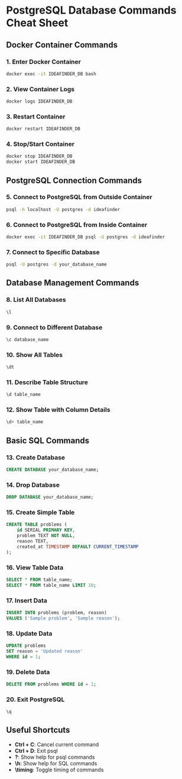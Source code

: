 # PostgreSQL Database Commands Cheat Sheet

## Docker Container Commands

### 1. Enter Docker Container
```bash
docker exec -it IDEAFINDER_DB bash
```

### 2. View Container Logs
```bash
docker logs IDEAFINDER_DB
```

### 3. Restart Container
```bash
docker restart IDEAFINDER_DB
```

### 4. Stop/Start Container
```bash
docker stop IDEAFINDER_DB
docker start IDEAFINDER_DB
```

## PostgreSQL Connection Commands

### 5. Connect to PostgreSQL from Outside Container
```bash
psql -h localhost -U postgres -d ideafinder
```

### 6. Connect to PostgreSQL from Inside Container
```bash
docker exec -it IDEAFINDER_DB psql -U postgres -d ideafinder
```

### 7. Connect to Specific Database
```bash
psql -U postgres -d your_database_name
```

## Database Management Commands

### 8. List All Databases
```sql
\l
```

### 9. Connect to Different Database
```sql
\c database_name
```

### 10. Show All Tables
```sql
\dt
```

### 11. Describe Table Structure
```sql
\d table_name
```

### 12. Show Table with Column Details
```sql
\d+ table_name
```

## Basic SQL Commands

### 13. Create Database
```sql
CREATE DATABASE your_database_name;
```

### 14. Drop Database
```sql
DROP DATABASE your_database_name;
```

### 15. Create Simple Table
```sql
CREATE TABLE problems (
    id SERIAL PRIMARY KEY,
    problem TEXT NOT NULL,
    reason TEXT,
    created_at TIMESTAMP DEFAULT CURRENT_TIMESTAMP
);
```

### 16. View Table Data
```sql
SELECT * FROM table_name;
SELECT * FROM table_name LIMIT 10;
```

### 17. Insert Data
```sql
INSERT INTO problems (problem, reason) 
VALUES ('Sample problem', 'Sample reason');
```

### 18. Update Data
```sql
UPDATE problems 
SET reason = 'Updated reason' 
WHERE id = 1;
```

### 19. Delete Data
```sql
DELETE FROM problems WHERE id = 1;
```

### 20. Exit PostgreSQL
```sql
\q
```

## Useful Shortcuts

- **Ctrl + C**: Cancel current command
- **Ctrl + D**: Exit psql
- **\?**: Show help for psql commands
- **\h**: Show help for SQL commands
- **\timing**: Toggle timing of commands